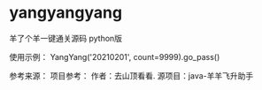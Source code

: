 # yangyangyang
羊了个羊一键通关源码 python版

使用示例：
YangYang('20210201', count=9999).go_pass()

参考来源：
项目参考：
  作者：去山顶看看.
  源项目：java-羊羊飞升助手
